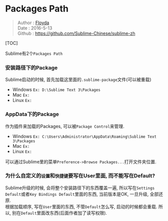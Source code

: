 # Packages Path
> Author : [Floyda](http://floyda.xyz/)  
> Date   : 2016-5-13  
> Github : https://github.com/Sublime-Chinese/sublime-zh  

[TOC]

Sublime有2个`Packages Path`

### 安装路径下的Package  
Sublime启动的时候, 首先加载这里面的`.sublime-package`文件(可以被重载)

- Windows
    `Ex: D:\Sublime Text 3\Packages`
- Mac
    `Ex: `
- Linux
    `Ex: `


### AppData下的Package  
作为插件来加载的Packages, 可以被`Package Control`来管理.

- Windows
    `Ex: C:\Users\Administrator\AppData\Roaming\Sublime Text 3\Packages`
- Mac
    `Ex: `
- Linux
    `Ex: `

可以通过Sublime里的菜单`Preference->Browse Packages...`打开文件夹位置.


### 为什么自定义的`设置`和`快捷键`要写在User里面, 而不能写在Default?

Sublime升级的时候, 会将整个安装路径下的东西覆盖一遍, 所以写在`Settings Default`或者`Key Bindings Default`里面的东西, 当前版本是OK, 一旦升级, 全部还原.  
根据加载顺序, 写在`User`里面的东西, 不管`Default`怎么写, 启动的时候都会重载. 所以, 别在`Default`里面改东西(后面作者加了读写权限).

